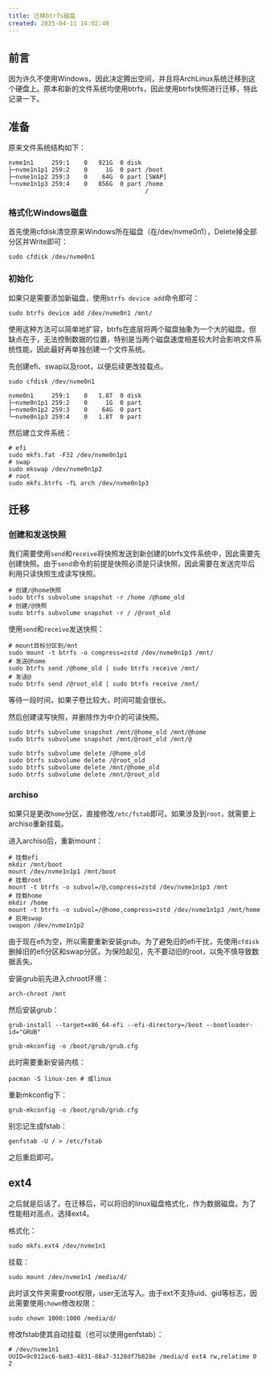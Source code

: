 ```yaml
---
title: 迁移btrfs磁盘
created: 2025-04-11 14:02:48
---
```


## 前言

因为许久不使用Windows，因此决定腾出空间，并且将ArchLinux系统迁移到这个硬盘上。原本和新的文件系统均使用btrfs，因此使用btrfs快照进行迁移，特此记录一下。

## 准备

原来文件系统结构如下：

```shell
nvme1n1     259:1    0   921G  0 disk
├─nvme1n1p1 259:2    0     1G  0 part /boot
├─nvme1n1p2 259:3    0    64G  0 part [SWAP]
└─nvme1n1p3 259:4    0   856G  0 part /home
                                      /
```

### 格式化Windows磁盘

首先使用cfdisk清空原来Windows所在磁盘（在/dev/nvme0n1），Delete掉全部分区并Write即可：

```shell
sudo cfdisk /dev/nvme0n1
```

### 初始化

如果只是需要添加新磁盘，使用`btrfs device add`命令即可：

```shell
sudo btrfs device add /dev/nvme0n1 /mnt/
```

使用这种方法可以简单地扩容，btrfs在底层将两个磁盘抽象为一个大的磁盘。但缺点在于，无法控制数据的位置，特别是当两个磁盘速度相差较大时会影响文件系统性能，因此最好再单独创建一个文件系统。

先创建efi、swap以及root，以便后续更改挂载点。

```shell
sudo cfdisk /dev/nvme0n1
```

```shell
nvme0n1     259:1    0   1.8T  0 disk
├─nvme0n1p1 259:2    0     1G  0 part
├─nvme0n1p2 259:3    0    64G  0 part
└─nvme0n1p3 259:4    0   1.8T  0 part
```

然后建立文件系统：

```shell
# efi
sudo mkfs.fat -F32 /dev/nvme0n1p1
# swap
sudo mkswap /dev/nvme0n1p2
# root
sudo mkfs.btrfs -fL arch /dev/nvme0n1p3
```

## 迁移

### 创建和发送快照

我们需要使用`send`和`receive`将快照发送到新创建的btrfs文件系统中，因此需要先创建快照。由于`send`命令的前提是快照必须是只读快照，因此需要在发送完毕后利用只读快照生成读写快照。

```shell
# 创建/@home快照
sudo btrfs subvolume snapshot -r /home /@home_old
# 创建/@快照
sudo btrfs subvolume snapshot -r / /@root_old
```

使用`send`和`receive`发送快照：

```shell
# mount目标分区到/mnt
sudo mount -t btrfs -o compress=zstd /dev/nvme0n1p3 /mnt/
# 发送@home
sudo btrfs send /@home_old | sudo btrfs receive /mnt/
# 发送@
sudo btrfs send /@root_old | sudo btrfs receive /mnt/
```

等待一段时间，如果子卷比较大，时间可能会很长。

然后创建读写快照，并删除作为中介的可读快照。

```shell
sudo btrfs subvolume snapshot /mnt/@home_old /mnt/@home
sudo btrfs subvolume snapshot /mnt/@root_old /mnt/@

sudo btrfs subvolume delete /@home_old
sudo btrfs subvolume delete /@root_old
sudo btrfs subvolume delete /mnt/@home_old
sudo btrfs subvolume delete /mnt/@root_old
```

### archiso

如果只是更改`home`分区，直接修改`/etc/fstab`即可。如果涉及到`root`，就需要上archiso重新挂载。

进入archiso后，重新mount：

```shell
# 挂载efi
mkdir /mnt/boot
mount /dev/nvme1n1p1 /mnt/boot
# 挂载root
mount -t btrfs -o subvol=/@,compress=zstd /dev/nvme1n1p3 /mnt
# 挂载home
mkdir /home
mount -t btrfs -o subvol=/@home,compress=zstd /dev/nvme1n1p3 /mnt/home
# 启用swap
swapon /dev/nvme1n1p2
```

由于现在efi为空，所以需要重新安装grub。为了避免旧的efi干扰，先使用`cfdisk`删掉旧的efi分区和swap分区。为保险起见，先不要动旧的root，以免不慎导致数据丢失。

安装grub前先进入chroot环境：

```shell
arch-chroot /mnt
```

然后安装grub：

```shell
grub-install --target=x86_64-efi --efi-directory=/boot --bootloader-id="GRUB"

grub-mkconfig -o /boot/grub/grub.cfg
```

此时需要重新安装内核：

```shell
pacman -S linux-zen # 或linux
```

重新mkconfig下：

```shell
grub-mkconfig -o /boot/grub/grub.cfg
```

别忘记生成fstab：

```shell
genfstab -U / > /etc/fstab
```

之后重启即可。

## ext4

之后就是后话了。在迁移后，可以将旧的linux磁盘格式化，作为数据磁盘。为了性能相对高点，选择ext4。

格式化：

```shell
sudo mkfs.ext4 /dev/nvme1n1
```

挂载：

```shell
sudo mount /dev/nvme1n1 /media/d/
```

此时该文件夹需要root权限，user无法写入。由于ext不支持uid、gid等标志，因此需要使用`chown`修改权限：

```shell
sudo chown 1000:1000 /media/d/
```

修改fstab使其自动挂载（也可以使用genfstab）：

```shell
# /dev/nvme1n1
UUID=9c012ac6-ba03-4831-88a7-3128df7b828e /media/d ext4 rw,relatime 0 2
```